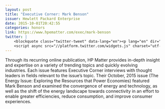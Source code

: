 ```yaml
---
layout: post
title: "Executive Corner: Mark Benson"
issuer: Hewlett Packard Enterprise
date: 2015-10-01T20:42:55
categories: honors
link: https://www.hpematter.com/exec/mark-benson
twitter: |
    <blockquote class="twitter-tweet" data-lang="en"><p lang="en" dir="ltr">A look beyond the things of IoT to real-time data that fuels the <a href="https://twitter.com/hashtag/InternetofALLThings?src=hash">#InternetofALLThings</a> w/ <a href="https://twitter.com/exosite">@exosite</a>’s Mark Benson  <a href="https://t.co/Ljp4ESRQX4">https://t.co/Ljp4ESRQX4</a></p>&mdash; Shane Wall (@ShaneWallCTO) <a href="https://twitter.com/ShaneWallCTO/status/662298400226869248">November 5, 2015</a></blockquote>
    <script async src="//platform.twitter.com/widgets.js" charset="utf-8"></script>
---
```


Through its recurring online publication, HP Matter provides in-depth insight and expertise on a variety of trending topics and quickly evolving industries. Each issue features Executive Corner interviews with thought leaders in fields relevant to the issue’s topic. Their October, 2015 issue (The Energy Issue: Exploring the Resources that Power Economies) featured Mark Benson and examined the convergence of energy and technology, as well as the shift of the energy landscape towards connectivity in an effort to enable greater efficiencies, reduce consumption, and improve consumer experiences.

